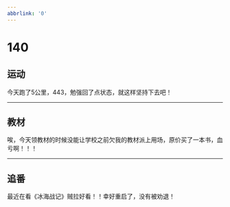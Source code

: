 ```yaml
---
abbrlink: '0'
---
```

# 140

## 运动

今天跑了5公里，443，勉强回了点状态，就这样坚持下去吧！
***

## 教材

唉，今天领教材的时候没能让学校之前欠我的教材派上用场，原价买了一本书，血亏啊！！！
***

## 追番

最近在看《冰海战记》贼拉好看！！幸好重启了，没有被劝退！
